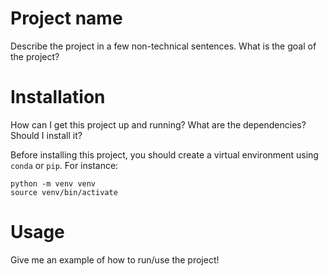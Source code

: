 # Project name

Describe the project in a few non-technical sentences. What is the goal of the project?

# Installation

How can I get this project up and running? What are the dependencies? Should I install it?

Before installing this project, you should create a virtual environment using `conda` or `pip`. For instance:

```
python -m venv venv
source venv/bin/activate
```

# Usage

Give me an example of how to run/use the project!

